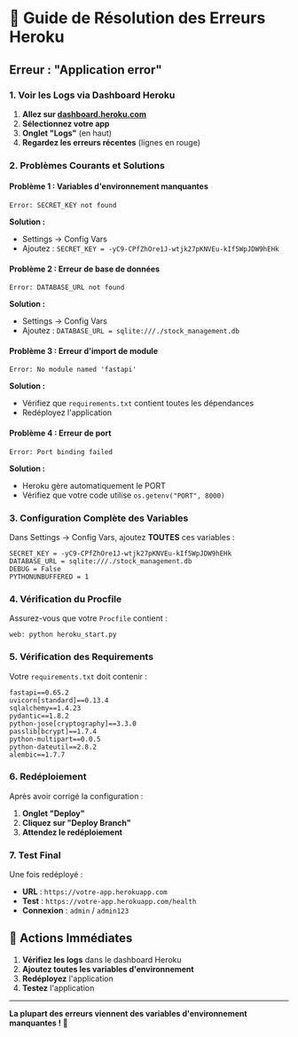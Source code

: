# 🚨 Guide de Résolution des Erreurs Heroku

## **Erreur : "Application error"**

### **1. Voir les Logs via Dashboard Heroku**

1. **Allez sur [dashboard.heroku.com](https://dashboard.heroku.com)**
2. **Sélectionnez votre app**
3. **Onglet "Logs"** (en haut)
4. **Regardez les erreurs récentes** (lignes en rouge)

### **2. Problèmes Courants et Solutions**

#### **Problème 1 : Variables d'environnement manquantes**
```
Error: SECRET_KEY not found
```
**Solution :**
- Settings → Config Vars
- Ajoutez : `SECRET_KEY = -yC9-CPfZhOre1J-wtjk27pKNVEu-kIf5WpJDW9hEHk`

#### **Problème 2 : Erreur de base de données**
```
Error: DATABASE_URL not found
```
**Solution :**
- Settings → Config Vars
- Ajoutez : `DATABASE_URL = sqlite:///./stock_management.db`

#### **Problème 3 : Erreur d'import de module**
```
Error: No module named 'fastapi'
```
**Solution :**
- Vérifiez que `requirements.txt` contient toutes les dépendances
- Redéployez l'application

#### **Problème 4 : Erreur de port**
```
Error: Port binding failed
```
**Solution :**
- Heroku gère automatiquement le PORT
- Vérifiez que votre code utilise `os.getenv("PORT", 8000)`

### **3. Configuration Complète des Variables**

Dans Settings → Config Vars, ajoutez **TOUTES** ces variables :

```
SECRET_KEY = -yC9-CPfZhOre1J-wtjk27pKNVEu-kIf5WpJDW9hEHk
DATABASE_URL = sqlite:///./stock_management.db
DEBUG = False
PYTHONUNBUFFERED = 1
```

### **4. Vérification du Procfile**

Assurez-vous que votre `Procfile` contient :
```
web: python heroku_start.py
```

### **5. Vérification des Requirements**

Votre `requirements.txt` doit contenir :
```
fastapi==0.65.2
uvicorn[standard]==0.13.4
sqlalchemy==1.4.23
pydantic==1.8.2
python-jose[cryptography]==3.3.0
passlib[bcrypt]==1.7.4
python-multipart==0.0.5
python-dateutil==2.8.2
alembic==1.7.7
```

### **6. Redéploiement**

Après avoir corrigé la configuration :
1. **Onglet "Deploy"**
2. **Cliquez sur "Deploy Branch"**
3. **Attendez le redéploiement**

### **7. Test Final**

Une fois redéployé :
- **URL** : `https://votre-app.herokuapp.com`
- **Test** : `https://votre-app.herokuapp.com/health`
- **Connexion** : `admin` / `admin123`

## 🎯 **Actions Immédiates**

1. **Vérifiez les logs** dans le dashboard Heroku
2. **Ajoutez toutes les variables d'environnement**
3. **Redéployez** l'application
4. **Testez** l'application

---

**La plupart des erreurs viennent des variables d'environnement manquantes ! 🔧**

